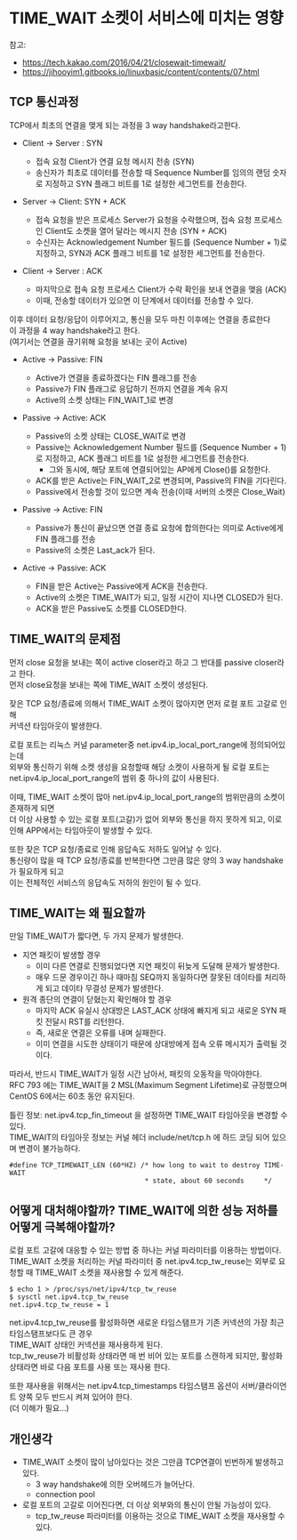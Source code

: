 # TIME_WAIT 소켓이 서비스에 미치는 영향
참고: 
- https://tech.kakao.com/2016/04/21/closewait-timewait/
- https://jihooyim1.gitbooks.io/linuxbasic/content/contents/07.html

## TCP 통신과정
TCP에서 최초의 연결을 맺게 되는 과정을 3 way handshake라고한다.

- Client -> Server : SYN
    - 접속 요청 Client가 연결 요청 메시지 전송 (SYN)
    - 송신자가 최초로 데이터를 전송할 때 Sequence Number를 임의의 랜덤 숫자로 지정하고 SYN 플래그 비트를 1로 설정한 세그먼트를 전송한다.

- Server -> Client: SYN + ACK
    - 접속 요청을 받은 프로세스 Server가 요청을 수락했으며, 접속 요청 프로세스인 Client도 소켓을 열어 달라는 메시지 전송 (SYN + ACK)
    - 수신자는 Acknowledgement Number 필드를 (Sequence Number + 1)로 지정하고, 
       SYN과 ACK 플래그 비트를 1로 설정한 세그먼트를 전송한다.

- Client -> Server : ACK
    - 마지막으로 접속 요청 프로세스 Client가 수락 확인을 보내 연결을 맺음 (ACK)
    - 이때, 전송할 데이터가 있으면 이 단계에서 데이터를 전송할 수 있다.

이후 데이터 요청/응답이 이루어지고, 통신을 모두 마친 이후에는 연결을 종료한다<br>
이 과정을 4 way handshake라고 한다.<br>
(여기서는 연결을 끊기위해 요청을 보내는 곳이 Active)

- Active -> Passive: FIN
    - Active가 연결을 종료하겠다는 FIN 플래그를 전송
    - Passive가 FIN 플래그로 응답하기 전까지 연결을 계속 유지
    - Active의 소켓 상태는 FIN_WAIT_1로 변경

- Passive -> Active: ACK
    - Passive의 소켓 상태는 CLOSE_WAIT로 변경
    - Passive는 Acknowledgement Number 필드를 (Sequence Number + 1)로 지정하고, ACK 플래그 비트를 1로 설정한 세그먼트를 전송한다.
      - 그와 동시에, 해당 포트에 연결되어있는 AP에게 Close()를 요청한다.
    - ACK를 받은 Active는 FIN_WAIT_2로 변경되며, Passive의 FIN을 기다린다.
    - Passive에서 전송할 것이 있으면 계속 전송(이때 서버의 소켓은 Close_Wait)

- Passive -> Active: FIN
    - Passive가 통신이 끝났으면 연결 종료 요청에 합의한다는 의미로 Active에게 FIN 플래그를 전송
    - Passive의 소켓은 Last_ack가 된다.
    
- Active -> Passive: ACK
    - FIN을 받은 Active는 Passive에게 ACK을 전송한다.
    - Active의 소켓은 TIME_WAIT가 되고, 일정 시간이 지나면 CLOSED가 된다.
    - ACK을 받은 Passive도 소켓를 CLOSED한다.

## TIME_WAIT의 문제점
먼저 close 요청을 보내는 쪽이 active closer라고 하고 그 반대를 passive closer라고 한다.<br>
먼저 close요청을 보내는 쪽에 TIME_WAIT 소켓이 생성된다.<br>

잦은 TCP 요청/종료에 의해서 TIME_WAIT 소켓이 많아지면 먼저 로컬 포트 고갈로 인해<br>
커넥션 타임아웃이 발생한다.

로컬 포트는 리눅스 커널 parameter중 net.ipv4.ip_local_port_range에 정의되어있는데<br>
외부와 통신하기 위해 소켓 생성을 요청할때 해당 소켓이 사용하게 될 로컬 포트는<br>
net.ipv4.ip_local_port_range의 범위 중 하나의 값이 사용된다.

이때, TIME_WAIT 소켓이 많아 net.ipv4.ip_local_port_range의 범위만큼의 소켓이 존재하게 되면<br>
더 이상 사용할 수 있는 로컬 포트(고갈)가 없어 외부와 통신을 하지 못하게 되고, 이로 인해 APP에서는 타임아웃이 발생할 수 있다.

또한 잦은 TCP 요청/종료로 인해 응답속도 저하도 일어날 수 있다.<br>
통신량이 많을 때 TCP 요청/종료를 반복한다면 그만큼 많은 양의 3 way handshake가 필요하게 되고<br>
이는 전체적인 서비스의 응답속도 저하의 원인이 될 수 있다.

## TIME_WAIT는 왜 필요할까
만일 TIME_WAIT가 짧다면, 두 가지 문제가 발생한다.

- 지연 패킷이 발생할 경우
  - 이미 다른 연결로 진행되었다면 지연 패킷이 뒤늦게 도달해 문제가 발생한다.
  -  매우 드문 경우이긴 하나 때마침 SEQ까지 동일하다면 잘못된 데이타를 처리하게 되고 데이타 무결성 문제가 발생한다.
- 원격 종단의 연결이 닫혔는지 확인해야 할 경우
  - 마지막 ACK 유실시 상대방은 LAST_ACK 상태에 빠지게 되고 새로운 SYN 패킷 전달시 RST를 리턴한다.
  - 즉, 새로운 연결은 오류를 내며 실패한다.
  - 이미 연결을 시도한 상태이기 때문에 상대방에게 접속 오류 메시지가 출력될 것이다.

따라서, 반드시 TIME_WAIT가 일정 시간 남아서, 패킷의 오동작을 막아야한다.<br>
RFC 793 에는 TIME_WAIT을 2 MSL(Maximum Segment Lifetime)로 규정했으며 CentOS 6에서는 60초 동안 유지된다.

틀린 정보: net.ipv4.tcp_fin_timeout 을 설정하면 TIME_WAIT 타임아웃을 변경할 수 있다.<br>
TIME_WAIT의 타임아웃 정보는 커널 헤더 include/net/tcp.h 에 하드 코딩 되어 있으며 변경이 불가능하다.

```
#define TCP_TIMEWAIT_LEN (60*HZ) /* how long to wait to destroy TIME-WAIT
                                  * state, about 60 seconds     */
```

## 어떻게 대처해야할까? TIME_WAIT에 의한 성능 저하를 어떻게 극복해야할까?
로컬 포트 고갈에 대응할 수 있는 방법 중 하나는 커널 파라미터를 이용하는 방법이다.<br>
TIME_WAIT 소켓을 처리하는 커널 파라미터 중 net.ipv4.tcp_tw_reuse는 외부로 요청할 때 TIME_WAIT 소켓을 재사용할 수 있게 해준다.<br>

```
$ echo 1 > /proc/sys/net/ipv4/tcp_tw_reuse
$ sysctl net.ipv4.tcp_tw_reuse
net.ipv4.tcp_tw_reuse = 1
```

net.ipv4.tcp_tw_reuse를 활성화하면 새로운 타임스탬프가 기존 커넥션의 가장 최근 타임스탬프보다도 큰 경우<br>
TIME_WAIT 상태인 커넥션을 재사용하게 된다.<br>
tcp_tw_reuse가 비활성화 상태라면 매 번 비어 있는 포트를 스캔하게 되지만, 활성화 상태라면 바로 다음 포트를 사용 또는 재사용 한다.

또한 재사용을 위해서는 net.ipv4.tcp_timestamps 타임스탬프 옵션이 서버/클라이언트 양쪽 모두 반드시 켜져 있어야 한다.<br>
(더 이해가 필요...)

## 개인생각
- TIME_WAIT 소켓이 많이 남아있다는 것은 그만큼 TCP연결이 빈번하게 발생하고 있다.<br>
  - 3 way handshake에 의한 오버헤드가 늘어난다.<br>
  - connection pool
- 로컬 포트의 고갈로 이어진다면, 더 이상 외부와의 통신이 안될 가능성이 있다.
  - tcp_tw_reuse 파라미터를 이용하는 것으로 TIME_WAIT 소켓을 재사용할 수 있다.

